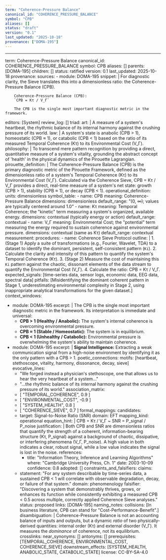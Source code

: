 ```yaml
---
term: "Coherence-Pressure Balance"
canonical_id: "COHERENCE_PRESSURE_BALANCE"
symbol: "CPB"
aliases: []
status: "draft"
version: "0.1"
last_updated: "2025-10-18"
provenance: ["DOMA-195"]
---
```


---
term: Coherence-Pressure Balance
canonical_id: COHERENCE_PRESSURE_BALANCE
symbol: CPB
aliases: []
parents: [DOMA-195]
children: []
status: ratified
version: 0.1
last_updated: 2025-10-18
provenance:
  sources:
    - module: DOMA-195
      snippet: |
        For diagnostic clarity, the Sieve translates this into a dimensionless ratio: the Coherence-Pressure Balance (CPB).

        Coherence-Pressure Balance (CPB):
        `CPB = Kτ / V_Γ`

        The CPB is the single most important diagnostic metric in the framework.
  editors: [System]
  review_log: []
triad:
  art: |
    A measure of a system's heartbeat, the rhythmic balance of its internal harmony against the crushing pressure of its world.
  law: |
    A system's state is anabolic (CPB > 1), homeostatic (CPB ≈ 1), or catabolic (CPB < 1) based on the ratio of its measured Temporal Coherence (Kτ) to its Environmental Cost (V_Γ).
  philosophy: |
    To transcend mere pattern recognition by providing a direct, quantitative measure of a system's vitality, grounding the abstract concept of 'health' in the physical dynamics of the Pirouette Lagrangian.
pirouette_definition: |
  The Coherence-Pressure Balance (CPB) is the primary diagnostic metric of the Pirouette Framework, defined as the dimensionless ratio of a system's Temporal Coherence (Kτ) to its Environmental Cost (V_Γ). Calculated via the Coherence Sieve, CPB = Kτ / V_Γ provides a direct, real-time measure of a system's net state: growth (CPB > 1), stability (CPB ≈ 1), or decay (CPB < 1).
operational_definition:
  units: dimensionless
  symbol_table:
    - name: CPB
      meaning: Coherence-Pressure Balance
      dimensions: dimensionless
      default_range: "(0, ∞); values are typically centered around 1.0"
    - name: Kτ
      meaning: Temporal Coherence; the "kinetic" term measuring a system's organized, available energy.
      dimensions: contextual (typically energy or action)
      default_range: contextual
    - name: V_Γ
      meaning: Environmental Cost; the "potential" term measuring the energy required to sustain coherence against environmental pressure.
      dimensions: contextual (same as Kτ)
      default_range: contextual
  measurement:
    procedures:
      - name: Coherence Sieve Protocol
        outline: |
          1.  (Stage 1) Apply a suite of transformations (e.g., Fourier, Wavelet, TDA) to a dataset to identify the dominant, persistent, self-consistent pattern (`Ki`).
          2.  Calculate the clarity and intensity of this pattern to quantify the system's Temporal Coherence (Kτ).
          3.  (Stage 2) Measure the cost of maintaining this `Ki` pattern against the chaotic, dissonant elements of the data stream to quantify the Environmental Cost (V_Γ).
          4.  Calculate the ratio: CPB = Kτ / V_Γ.
        expected_signals: [time-series data, sensor logs, economic data, EEG data, spectral data]
        pitfalls: [Misidentifying the dominant coherent pattern in Stage 1, underestimating environmental complexity in Stage 2, using inappropriate analytical transformations for the given dataset.]
context_windows:
  - module: DOMA-195
    excerpt: |
      The CPB is the single most important diagnostic metric in the framework. Its interpretation is immediate and universal:
      *   **CPB > 1 (Healthy / Anabolic):** The system's internal coherence is overcoming environmental pressure.
      *   **CPB ≈ 1 (Stable / Homeostatic):** The system is in equilibrium.
      *   **CPB < 1 (Unhealthy / Catabolic):** Environmental pressure is overwhelming the system's ability to maintain coherence.
  - module: DOMA-195
    excerpt: |
      **Signal Intelligence:** Extracting a weak communication signal from a high-noise environment by identifying it as the only pattern with a CPB > 1.
poetic_connections:
  motifs: [heartbeat, stethoscope, vitality, harmony, dissonance, decay, sieve]
  evocative_lines:
    - "We forged instead a physician's stethoscope, one that allows us to hear the very heartbeat of a system..."
    - "...the rhythmic balance of its internal harmony against the crushing pressure of its world."
  association_matrix:
    - [ "TEMPORAL_COHERENCE", 0.9 ]
    - [ "ENVIRONMENTAL_COST", -0.9 ]
    - [ "SYSTEM_HEALTH", 0.8 ]
    - [ "COHERENCE_SIEVE", 0.7 ]
formal_mappings:
  candidates:
    - target: Signal-to-Noise Ratio (SNR)
      domain: EFT
      mapping_kind: operational
      equation_hint: |
        CPB = Kτ / V_Γ  ~  SNR = P_signal / P_noise
      justification: |
        Both CPB and SNR are dimensionless ratios that quantify the strength of a coherent, information-bearing structure (Kτ, P_signal) against a background of chaotic, dissipative, or interfering phenomena (V_Γ, P_noise). A high value in both indicates a clear, robust signal, while a low value indicates the signal is lost in the noise.
      references:
        - title: "Information Theory, Inference and Learning Algorithms"
          where: "Cambridge University Press, Ch. 1"
          date: 2003-10-09
      confidence: 0.8
  adopted: []
constraints_and_falsifiers:
  claims:
    - statement: "For any system describable by time-series data, a sustained CPB < 1 will correlate with observable degradation, decay, or failure of that system."
      domain: phenomenology
      falsifier: "Discovering a system that demonstrably thrives, grows, or enhances its function while consistently exhibiting a measured CPB < 0.5 across multiple, correctly applied Coherence Sieve analyses."
      status: proposed
      links: [DOMA-195]
naming_notes:
  collisions: [In business literature, CPB can stand for "Cost-Performance-Benefit".]
  disambiguation: |
    Coherence-Pressure Balance is not an accounting balance of inputs and outputs, but a dynamic *ratio* of two physically-derived quantities: internal order (Kτ) and external disorder (V_Γ). It measures the *dominance* of coherence, not its equilibrium.
crosslinks:
  near_synonyms: []
  antonyms: []
  prerequisites: [TEMPORAL_COHERENCE, ENVIRONMENTAL_COST, COHERENCE_SIEVE]
  downstream_effects: [SYSTEM_HEALTH, ANABOLIC_STATE, CATABOLIC_STATE]
license: CC-BY-SA-4.0